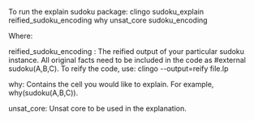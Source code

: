 To run the explain sudoku package: clingo sudoku_explain reified_sudoku_encoding why unsat_core sudoku_encoding

Where:

reified_sudoku_encoding : The reified output of your particular sudoku instance. All original facts need to be included in the code as #external sudoku(A,B,C).
To reify the code, use: clingo --output=reify file.lp


why: Contains the cell you would like to explain. For example, why(sudoku(A,B,C)).


unsat_core: Unsat core to be used in the explanation.




